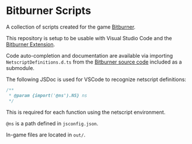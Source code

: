 # Bitburner Scripts

A collection of scripts created for the game [Bitburner](https://bitburner-official.github.io/).

This repository is setup to be usable with Visual Studio Code and the [Bitburner Extension](https://marketplace.visualstudio.com/items?itemName=bitburner.bitburner-vscode-integration).

Code auto-completion and documentation are available via importing `NetscriptDefinitions.d.ts` from the [Bitburner source code](https://github.com/bitburner-official/bitburner-src) included as a submodule.

The following JSDoc is used for VSCode to recognize netscript definitions:

```js
/**
 * @param {import('@ns').NS} ns
 */
```

This is required for each function using the netscript environment.

`@ns` is a path defined in `jsconfig.json`.

In-game files are located in `out/`.
